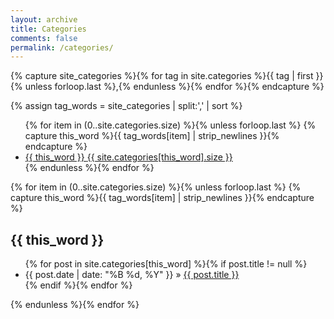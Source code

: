 ```yaml
---
layout: archive
title: Categories
comments: false
permalink: /categories/
---
```


{% capture site_categories %}{% for tag in site.categories %}{{ tag | first }}{% unless forloop.last %},{% endunless %}{% endfor %}{% endcapture %}
<!-- site_categories: {{ site_categories }} -->
{% assign tag_words = site_categories | split:',' | sort %}
<!-- tag_words: {{ tag_words }} -->

<div id="categories">
  <ul class="tag-box inline">
  {% for item in (0..site.categories.size) %}{% unless forloop.last %}
    {% capture this_word %}{{ tag_words[item] | strip_newlines }}{% endcapture %}
    <li><a href="#{{ this_word | cgi_escape }}">{{ this_word }} <span>{{ site.categories[this_word].size }}</span></a></li>
  {% endunless %}{% endfor %}
  </ul>

  {% for item in (0..site.categories.size) %}{% unless forloop.last %}
    {% capture this_word %}{{ tag_words[item] | strip_newlines }}{% endcapture %}
  <h2 id="{{ this_word | cgi_escape }}">{{ this_word }}</h2>
  <ul class="posts">
    {% for post in site.categories[this_word] %}{% if post.title != null %}
    <li itemscope><span class="entry-date"><time datetime="{{ post.date | date_to_xmlschema }}" itemprop="datePublished">{{ post.date | date: "%B %d, %Y" }}</time></span> &raquo; <a href="{{ post.url | remove_first:'/'}}">{{ post.title }}</a></li>
    {% endif %}{% endfor %}
  </ul>
  {% endunless %}{% endfor %}
</div>